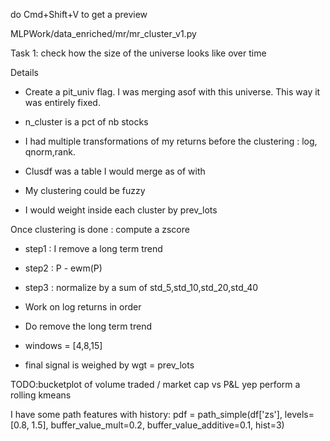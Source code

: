 do Cmd+Shift+V to get a preview



MLPWork/data_enriched/mr/mr_cluster_v1.py

Task 1: check how the size of the universe looks like over time


Details 

- Create a pit_univ flag. I was merging asof with this universe. This way it was entirely fixed.

- n_cluster is a pct of nb stocks

- I had multiple transformations of my returns before the clustering : log, qnorm,rank.
- Clusdf was a table I would merge as of with

- My clustering could be fuzzy

- I would weight inside each cluster by prev_lots

Once clustering is done : compute a zscore
- step1 : I remove a long term trend
- step2 : P - ewm(P)
- step3 : normalize by a sum of std_5,std_10,std_20,std_40



- Work on log returns in order 
- Do remove the long term trend
- windows = [4,8,15]
    

- final signal is weighed by wgt = prev_lots

TODO:bucketplot of volume traded / market cap vs P&L yep
perform a rolling kmeans


I have some path features with history:
pdf = path_simple(df['zs'], levels=[0.8, 1.5], buffer_value_mult=0.2, buffer_value_additive=0.1, hist=3)
